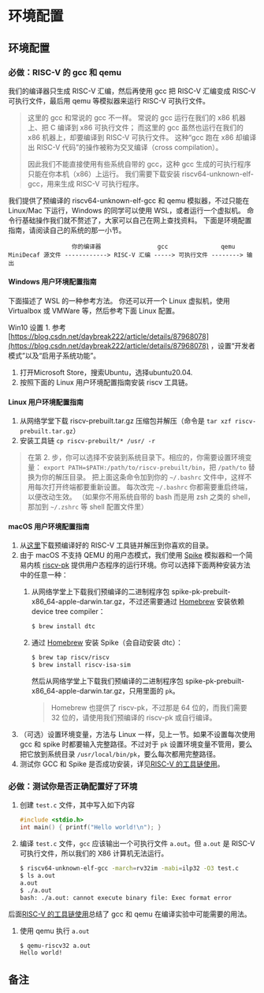 # 环境配置

## 环境配置

### 必做：RISC-V 的 gcc 和 qemu

我们的编译器只生成 RISC-V 汇编，然后再使用 gcc 把 RISC-V 汇编变成 RISC-V 可执行文件，最后用 qemu 等模拟器来运行 RISC-V 可执行文件。

> 这里的 gcc 和常说的 gcc 不一样。 常说的 gcc 运行在我们的 x86 机器上、把 C 编译到 x86 可执行文件； 而这里的 gcc 虽然也运行在我们的 x86 机器上，却要编译到 RISC-V 可执行文件。 这种“gcc 跑在 x86 却编译出 RISC-V 代码”的操作被称为交叉编译（cross compilation）。
>
> 因此我们不能直接使用有些系统自带的 gcc，这种 gcc 生成的可执行程序只能在你本机（x86）上运行。 我们需要下载安装 riscv64-unknown-elf-gcc，用来生成 RISC-V 可执行程序。

我们提供了预编译的 riscv64-unknown-elf-gcc 和 qemu 模拟器，不过只能在 Linux/Mac 下运行，Windows 的同学可以使用 WSL，或者运行一个虚拟机。 命令行基础操作我们就不赘述了，大家可以自己在网上查找资料。 下面是环境配置指南，请阅读自己的系统的那一小节。

```text
                  你的编译器                gcc               qemu
MiniDecaf 源文件 ------------> RISC-V 汇编 -----> 可执行文件 --------> 输出
```

#### Windows 用户环境配置指南

下面描述了 WSL 的一种参考方法。 你还可以开一个 Linux 虚拟机，使用 Virtualbox 或 VMWare 等，然后参考下面 Linux 配置。

Win10 设置 1. 参考 [https://blog.csdn.net/daybreak222/article/details/87968078](https://blog.csdn.net/daybreak222/article/details/87968078) ，设置“开发者模式”以及“启用子系统功能”。

1. 打开Microsoft Store，搜索Ubuntu，选择ubuntu20.04.
2. 按照下面的 Linux 用户环境配置指南安装 riscv 工具链。

#### Linux 用户环境配置指南

1. 从网络学堂下载 riscv-prebuilt.tar.gz 压缩包并解压（命令是 `tar xzf riscv-prebuilt.tar.gz`）
2. 安装工具链 `cp riscv-prebuilt/* /usr/ -r`

> 在第 2. 步，你可以选择不安装到系统目录下。相应的，你需要设置环境变量： `export PATH=$PATH:/path/to/riscv-prebuilt/bin`，把 `/path/to` 替换为你的解压目录。 把上面这条命令加到你的 `~/.bashrc` 文件中，这样不用每次打开终端都要重新设置。 每次改完 `~/.bashrc` 你都需要重启终端，以便改动生效。 （如果你不用系统自带的 bash 而是用 zsh 之类的 shell，那加到 `~/.zshrc` 等 shell 配置文件里）

#### macOS 用户环境配置指南

1. 从[这里](https://static.dev.sifive.com/dev-tools/riscv64-unknown-elf-gcc-8.3.0-2020.04.0-x86_64-apple-darwin.tar.gz)下载预编译好的 RISC-V 工具链并解压到你喜欢的目录。
2. 由于 macOS 不支持 QEMU 的用户态模式，我们使用 [Spike](https://github.com/riscv/riscv-isa-sim) 模拟器和一个简易内核 [riscv-pk](https://github.com/riscv/riscv-pk) 提供用户态程序的运行环境。你可以选择下面两种安装方法中的任意一种：
   1. 从网络学堂上下载我们预编译的二进制程序包 spike-pk-prebuilt-x86\_64-apple-darwin.tar.gz，不过还需要通过 [Homebrew](https://brew.sh/) 安装依赖 device tree compiler：

      ```bash
      $ brew install dtc
      ```

   2. 通过 [Homebrew](https://brew.sh/) 安装 Spike（会自动安装 dtc）：

      ```bash
      $ brew tap riscv/riscv
      $ brew install riscv-isa-sim
      ```

      然后从网络学堂上下载我们预编译的二进制程序包 spike-pk-prebuilt-x86\_64-apple-darwin.tar.gz，只用里面的 `pk`。

      > Homebrew 也提供了 riscv-pk，不过那是 64 位的，而我们需要 32 位的，请使用我们预编译的 riscv-pk 或自行编译。
3. （可选）设置环境变量，方法与 Linux 一样，见上一节。如果不设置每次使用 gcc 和 spike 时都要输入完整路径。不过对于 `pk` 设置环境变量不管用，要么把它放到系统目录 `/usr/local/bin/pk`，要么每次都用完整路径。
4. 测试你 GCC 和 Spike 是否成功安装，详见[RISC-V 的工具链使用](riscv.md)。

### 必做：测试你是否正确配置好了环境

1. 创建 `test.c` 文件，其中写入如下内容

   ```c
   #include <stdio.h>
   int main() { printf("Hello world!\n"); }
   ```

2. 编译 `test.c` 文件，`gcc` 应该输出一个可执行文件 `a.out`。但 `a.out` 是 RISC-V 可执行文件，所以我们的 X86 计算机无法运行。

   ```bash
   $ riscv64-unknown-elf-gcc -march=rv32im -mabi=ilp32 -O3 test.c
   $ ls a.out
   a.out
   $ ./a.out
   bash: ./a.out: cannot execute binary file: Exec format error
   ```

后面[RISC-V 的工具链使用](riscv.md)总结了 gcc 和 qemu 在编译实验中可能需要的用法。

1. 使用 qemu 执行 `a.out`

   ```bash
   $ qemu-riscv32 a.out
   Hello world!
   ```

## 备注

